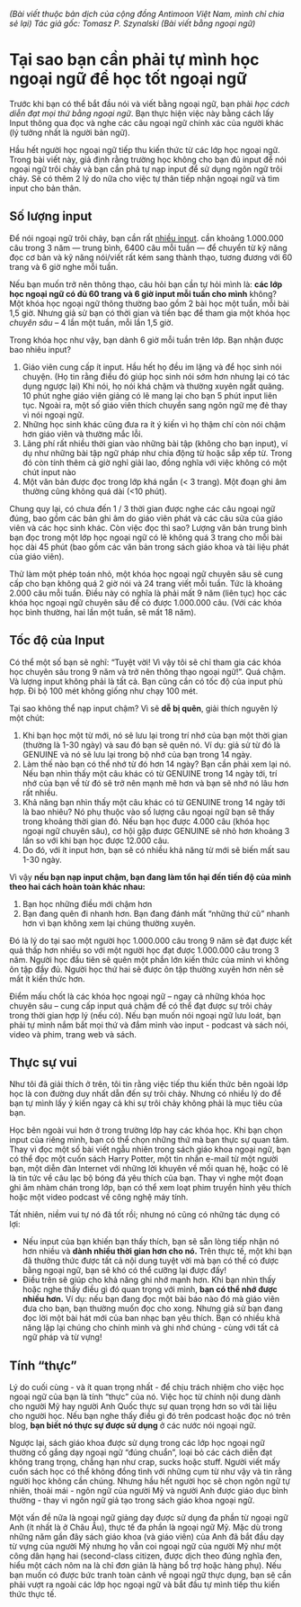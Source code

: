 _(Bài viết thuộc bản dịch của cộng đồng Antimoon Việt Nam, mình chỉ chia sẻ lại)
Tác giả gốc: Tomasz P. Szynalski (Bài viết bằng ngoại ngữ)_

# Tại sao bạn cần phải tự mình học ngoại ngữ để học tốt ngoại ngữ

Trước khi bạn có thể bắt đầu nói và viết bằng ngoại ngữ, bạn phải _học cách diễn đạt mọi thứ bằng ngoại ngữ_. Bạn thực hiện việc này bằng cách lấy Input thông qua đọc và nghe các câu ngoại ngữ chính xác của người khác (lý tưởng nhất là người bản ngữ).

Hầu hết người học ngoại ngữ tiếp thu kiến ​​thức từ các lớp học ngoại ngữ. Trong bài viết này, giả định rằng trường học không cho bạn đủ input để nói ngoại ngữ trôi chảy và bạn cần phả tự nạp input để sử dụng ngôn ngữ trôi chảy. Sẽ có thêm 2 lý do nữa cho việc tự thân tiếp nhận ngoại ngữ và tìm input cho bản thân.

## Số lượng input

Để nói ngoại ngữ trôi chảy, bạn cần rất [nhiều input](https://www.antimoon.com/how/input-howmuch.htm). cần khoảng 1.000.000 câu trong 3 năm — trung bình, 6400 câu mỗi tuần — để chuyển từ kỹ năng đọc cơ bản và kỹ năng nói/viết rất kém sang thành thạo, tương đương với 60 trang và 6 giờ nghe mỗi tuần.

Nếu bạn muốn trở nên thông thạo, câu hỏi bạn cần tự hỏi mình là: **các lớp học ngoại ngữ có đủ 60 trang và 6 giờ input mỗi tuần cho mình** không? Một khóa học ngoại ngữ thông thường bao gồm 2 bài học một tuần, mỗi bài 1,5 giờ. Nhưng giả sử bạn có thời gian và tiền bạc để tham gia một khóa học _chuyên sâu_ – 4 lần một tuần, mỗi lần 1,5 giờ.

Trong khóa học như vậy, bạn dành 6 giờ mỗi tuần trên lớp. Bạn nhận được bao nhiêu input?

1. Giáo viên cung cấp ít input. Hầu hết họ đều im lặng và để học sinh nói chuyện. (Họ tin rằng điều đó giúp học sinh nói sớm hơn nhưng lại có tác dụng ngược lại) Khi nói, họ nói khá chậm và thường xuyên ngắt quãng. 10 phút nghe giáo viên giảng có lẽ mang lại cho bạn 5 phút input liên tục. Ngoài ra, một số giáo viên thích chuyển sang ngôn ngữ mẹ đẻ thay vì nói ngoại ngữ.
2. Những học sinh khác cũng đưa ra ít ý kiến ​​vì họ thậm chí còn nói chậm hơn giáo viên và thường mắc lỗi.
3. Lãng phí rất nhiều thời gian vào những bài tập (không cho bạn input), ví dụ như những bài tập ngữ pháp như chia động từ hoặc sắp xếp từ. Trong đó còn tính thêm cả giờ nghỉ giải lao, đồng nghĩa với việc không có một chút input nào
4. Một văn bản được đọc trong lớp khá ngắn (< 3 trang). Một đoạn ghi âm thường cũng không quá dài (<10 phút).

Chung quy lại, có chưa đến 1 / 3 thời gian được nghe các câu ngoại ngữ đúng, bao gồm các bản ghi âm do giáo viên phát và các câu sửa của giáo viên và các học sinh khác. Còn việc đọc thì sao? Lượng văn bản trung bình bạn đọc trong một lớp học ngoại ngữ có lẽ không quá 3 trang cho mỗi bài học dài 45 phút (bao gồm các văn bản trong sách giáo khoa và tài liệu phát của giáo viên).

Thử làm một phép toán nhỏ, một khóa học ngoại ngữ chuyên sâu sẽ cung cấp cho bạn không quá 2 giờ nói và 24 trang viết mỗi tuần. Tức là khoảng 2.000 câu mỗi tuần. Điều này có nghĩa là phải mất 9 năm (liên tục) học các khóa học ngoại ngữ chuyên sâu để có được 1.000.000 câu. (Với các khóa học bình thường, hai lần một tuần, sẽ mất 18 năm).

## Tốc độ của Input

Có thể một số bạn sẽ nghĩ: “Tuyệt vời! Vì vậy tôi sẽ chỉ tham gia các khóa học chuyên sâu trong 9 năm và trở nên thông thạo ngoại ngữ!”. Quá chậm. Và lượng input không phải là tất cả. Bạn cũng cần có tốc độ của input phù hợp. Đi bộ 100 mét không giống như chạy 100 mét.

Tại sao không thể nạp input chậm? Vì sẽ **dễ bị quên**, giải thích nguyên lý một chút:

1. Khi bạn học một từ mới, nó sẽ lưu lại trong trí nhớ của bạn một thời gian (thường là 1-30 ngày) và sau đó bạn sẽ quên nó. Ví dụ: giả sử từ đó là GENUINE và nó sẽ lưu lại trong bộ nhớ của bạn trong 14 ngày.
2. Làm thế nào bạn có thể nhớ từ đó hơn 14 ngày? Bạn cần phải xem lại nó. Nếu bạn nhìn thấy một câu khác có từ GENUINE trong 14 ngày tới, trí nhớ của bạn về từ đó sẽ trở nên mạnh mẽ hơn và bạn sẽ nhớ nó lâu hơn rất nhiều.
3. Khả năng bạn nhìn thấy một câu khác có từ GENUINE trong 14 ngày tới là bao nhiêu? Nó phụ thuộc vào số lượng câu ngoại ngữ bạn sẽ thấy trong khoảng thời gian đó. Nếu bạn học được 4.000 câu (khóa học ngoại ngữ chuyên sâu), cơ hội gặp được GENUINE sẽ nhỏ hơn khoảng 3 lần so với khi bạn học được 12.000 câu.
4. Do đó, với ít input hơn, bạn sẽ có nhiều khả năng từ mới sẽ biến mất sau 1-30 ngày.

Vì vậy **nếu bạn nạp input chậm, bạn đang làm tổn hại đến tiến độ của mình theo hai cách hoàn toàn khác nhau:**

1. Bạn học những điều mới chậm hơn
2. Bạn đang quên đi nhanh hơn. Bạn đang đánh mất “những thứ cũ” nhanh hơn vì bạn không xem lại chúng thường xuyên.

Đó là lý do tại sao một người học 1.000.000 câu trong 9 năm sẽ đạt được kết quả thấp hơn nhiều so với một người học đạt được 1.000.000 câu trong 3 năm. Người học đầu tiên sẽ quên một phần lớn kiến ​​thức của mình vì không ôn tập đầy đủ. Người học thứ hai sẽ được ôn tập thường xuyên hơn nên sẽ mất ít kiến ​​thức hơn.

Điểm mấu chốt là các khóa học ngoại ngữ – ngay cả những khóa học chuyên sâu – cung cấp input quá chậm để có thể đạt được sự trôi chảy trong thời gian hợp lý (nếu có). Nếu bạn muốn nói ngoại ngữ lưu loát, bạn phải tự mình nắm bắt mọi thứ và đắm mình vào input - podcast và sách nói, video và phim, trang web và sách.

## Thực sự vui

Như tôi đã giải thích ở trên, tôi tin rằng việc tiếp thu kiến ​​thức bên ngoài lớp học là con đường duy nhất dẫn đến sự trôi chảy. Nhưng có nhiều lý do để bạn tự mình lấy ý kiến ​​ngay cả khi sự trôi chảy không phải là mục tiêu của bạn.

Học bên ngoài vui hơn ở trong trường lớp hay các khóa học. Khi bạn chọn input của riêng mình, bạn có thể chọn những thứ mà bạn thực sự quan tâm. Thay vì đọc một số bài viết ngẫu nhiên trong sách giáo khoa ngoại ngữ, bạn có thể đọc một cuốn sách Harry Potter, một tin nhắn e-mail từ một người bạn, một diễn đàn Internet với những lời khuyên về mối quan hệ, hoặc có lẽ là tin tức về câu lạc bộ bóng đá yêu thích của bạn. Thay vì nghe một đoạn ghi âm nhàm chán trong lớp, bạn có thể xem loạt phim truyền hình yêu thích hoặc một video podcast về công nghệ máy tính.

Tất nhiên, niềm vui tự nó đã tốt rồi; nhưng nó cũng có những tác dụng có lợi:

- Nếu input của bạn khiến bạn thấy thích, bạn sẽ sẵn lòng tiếp nhận nó hơn nhiều và **dành nhiều thời gian hơn cho nó.** Trên thực tế, một khi bạn đã thưởng thức được tất cả nội dung tuyệt vời mà bạn có thể có được bằng ngoại ngữ, bạn sẽ khó có thể cưỡng lại được đấy!
- Điều trên sẽ giúp cho khả năng ghi nhớ mạnh hơn. Khi bạn nhìn thấy hoặc nghe thấy điều gì đó quan trọng với mình, **bạn có thể nhớ được nhiều hơn.** Ví dụ: nếu bạn đang đọc một bài báo nào đó mà giáo viên đưa cho bạn, bạn thường muốn đọc cho xong. Nhưng giả sử bạn đang đọc lời một bài hát mới của ban nhạc bạn yêu thích. Bạn có nhiều khả năng lặp lại chúng cho chính mình và ghi nhớ chúng - cùng với tất cả ngữ pháp và từ vựng!

## Tính “thực”

Lý do cuối cùng - và ít quan trọng nhất - để chịu trách nhiệm cho việc học ngoại ngữ của bạn là tính “thực” của nó. Việc học từ chính nội dung dành cho người Mỹ hay người Anh Quốc thực sự quan trọng hơn so với tài liệu cho người học. Nếu bạn nghe thấy điều gì đó trên podcast hoặc đọc nó trên blog, **bạn biết nó thực sự được sử dụng** ở các nước nói ngoại ngữ.

Ngược lại, sách giáo khoa được sử dụng trong các lớp học ngoại ngữ thường cố gắng dạy ngoại ngữ “đúng chuẩn”, loại bỏ các cách diễn đạt không trang trọng, chẳng hạn như crap, sucks hoặc stuff. Người viết mấy cuốn sách học có thể không đồng tình với những cụm từ như vậy và tin rằng người học không cần chúng. Nhưng hầu hết người học sẽ chọn ngôn ngữ tự nhiên, thoải mái - ngôn ngữ của người Mỹ và người Anh được giáo dục bình thường - thay vì ngôn ngữ giả tạo trong sách giáo khoa ngoại ngữ.

Một vấn đề nữa là ngoại ngữ giảng dạy được sử dụng đa phần từ ngoại ngữ Anh (ít nhất là ở Châu Âu), thực tế đa phần là ngoại ngữ Mỹ. Mặc dù trong những năm gần đây sách giáo khoa (và giáo viên) của Anh đã bắt đầu dạy từ vựng của người Mỹ nhưng họ vẫn coi ngoại ngữ của người Mỹ như một công dân hạng hai (second-class citizen, được dịch theo đúng nghĩa đen, hiểu một cách nôm na là chỉ đơn giản là hàng bổ trợ hoặc hàng phụ). Nếu bạn muốn có được bức tranh toàn cảnh về ngoại ngữ thực dụng, bạn sẽ cần phải vượt ra ngoài các lớp học ngoại ngữ và bắt đầu tự mình tiếp thu kiến ​​thức thực tế.